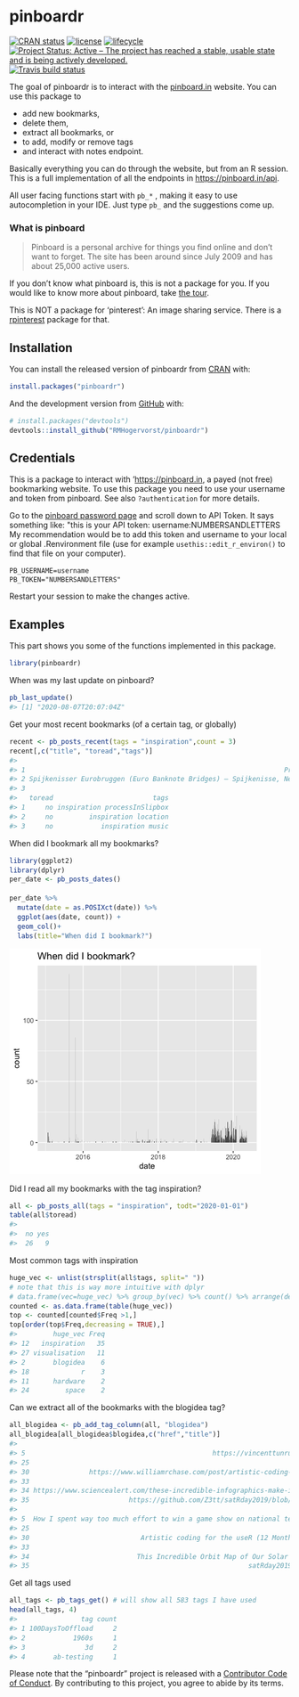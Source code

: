 
<!-- README.md is generated from README.Rmd. Please edit that file -->

# pinboardr

<!-- badges: start -->

[![CRAN
status](https://www.r-pkg.org/badges/version/pinboardr)](https://CRAN.R-project.org/package=pinboardr)
[![license](https://img.shields.io/github/license/mashape/apistatus.svg)](https://choosealicense.com/licenses/mit/)
[![lifecycle](https://img.shields.io/badge/lifecycle-maturing-blue.svg)](https://www.tidyverse.org/lifecycle/#maturing)
[![Project Status: Active – The project has reached a stable, usable
state and is being actively
developed.](https://www.repostatus.org/badges/latest/active.svg)](https://www.repostatus.org/#active)
[![Travis build
status](https://travis-ci.org/RMHogervorst/pinboardr.svg?branch=master)](https://travis-ci.org/RMHogervorst/pinboardr)
<!-- badges: end -->

The goal of pinboardr is to interact with the
[pinboard.in](https://pinboard.in) website. You can use this package to

  - add new bookmarks,
  - delete them,
  - extract all bookmarks, or
  - to add, modify or remove tags
  - and interact with notes endpoint.

Basically everything you can do through the website, but from an R
session. This is a full implementation of all the endpoints in
<https://pinboard.in/api>.

All user facing functions start with `pb_*` , making it easy to use
autocompletion in your IDE. Just type `pb_` and the suggestions come up.

### What is pinboard

> Pinboard is a personal archive for things you find online and don’t
> want to forget. The site has been around since July 2009 and has about
> 25,000 active users.

If you don’t know what pinboard is, this is not a package for you. If
you would like to know more about pinboard, take [the
tour](https://pinboard.in/tour/).

This is NOT a package for ‘pinterest’: An image sharing service. There
is a [rpinterest](https://cran.r-project.org/package=rpinterest) package
for that.

## Installation

You can install the released version of pinboardr from
[CRAN](https://CRAN.R-project.org) with:

``` r
install.packages("pinboardr")
```

And the development version from [GitHub](https://github.com/) with:

``` r
# install.packages("devtools")
devtools::install_github("RMHogervorst/pinboardr")
```

## Credentials

This is a package to interact with ’<https://pinboard.in>, a payed (not
free) bookmarking website. To use this package you need to use your
username and token from pinboard. See also `?authentication` for more
details.

Go to the [pinboard password
page](https://pinboard.in/settings/password) and scroll down to API
Token. It says something like: "this is your API token:
username:NUMBERSANDLETTERS My recommendation would be to add this token
and username to your local or global .Renvironment file (use for example
`usethis::edit_r_environ()` to find that file on your computer).

    PB_USERNAME=username 
    PB_TOKEN="NUMBERSANDLETTERS"

Restart your session to make the changes active.

## Examples

This part shows you some of the functions implemented in this package.

``` r
library(pinboardr)
```

When was my last update on pinboard?

``` r
pb_last_update()
#> [1] "2020-08-07T20:07:04Z"
```

Get your most recent bookmarks (of a certain tag, or globally)

``` r
recent <- pb_posts_recent(tags = "inspiration",count = 3)
recent[,c("title", "toread","tags")]
#>                                                                                         title
#> 1                                                                 Proof of X « julian.digital
#> 2 Spijkenisser Eurobruggen (Euro Banknote Bridges) – Spijkenisse, Netherlands - Atlas Obscura
#> 3                                                                                  Incredibox
#>   toread                         tags
#> 1     no inspiration processInSlipbox
#> 2     no         inspiration location
#> 3     no            inspiration music
```

When did I bookmark all my bookmarks?

``` r
library(ggplot2) 
library(dplyr)
per_date <- pb_posts_dates()

per_date %>% 
  mutate(date = as.POSIXct(date)) %>% 
  ggplot(aes(date, count)) + 
  geom_col()+
  labs(title="When did I bookmark?")
```

![](man/figures/bookmarks.png)

Did I read all my bookmarks with the tag inspiration?

``` r
all <- pb_posts_all(tags = "inspiration", todt="2020-01-01")
table(all$toread)
#> 
#>  no yes 
#>  26   9
```

Most common tags with inspiration

``` r
huge_vec <- unlist(strsplit(all$tags, split=" "))
# note that this is way more intuitive with dplyr
# data.frame(vec=huge_vec) %>% group_by(vec) %>% count() %>% arrange(desc(n))
counted <- as.data.frame(table(huge_vec))
top <- counted[counted$Freq >1,]
top[order(top$Freq,decreasing = TRUE),]
#>         huge_vec Freq
#> 12   inspiration   35
#> 27 visualisation   11
#> 2       blogidea    6
#> 18             r    3
#> 11      hardware    2
#> 24         space    2
```

Can we extract all of the bookmarks with the blogidea tag?

``` r
all_blogidea <- pb_add_tag_column(all, "blogidea")
all_blogidea[all_blogidea$blogidea,c("href","title")]
#>                                                                                                    href
#> 5                                               https://vincenttunru.gitlab.io/blog/hacking-a-gameshow/
#> 25                                                                      https://scrollbars.matoseb.com/
#> 30               https://www.williamrchase.com/post/artistic-coding-for-the-user-12-months-of-art-june/
#> 33                                                                  http://tabletopwhale.com/index.html
#> 34 https://www.sciencealert.com/these-incredible-infographics-make-instant-sense-of-our-universe-s-data
#> 35                         https://github.com/Z3tt/satRday2019/blob/master/Scherer_satRday2019_NLMR.pdf
#>                                                                                            title
#> 5  How I spent way too much effort to win a game show on national television · Vincent Tunru.com
#> 25                                                                    Evolution of the Scrollbar
#> 30                            Artistic coding for the useR (12 Months of aRt, June) | Will Chase
#> 33                                                                                Tabletop Whale
#> 34                           This Incredible Orbit Map of Our Solar System Makes Our Brains Ache
#> 35                                                       satRday2019 berlin landscape generation
```

Get all tags used

``` r
all_tags <- pb_tags_get() # will show all 583 tags I have used
head(all_tags, 4)
#>                tag count
#> 1 100DaysToOffload     2
#> 2            1960s     1
#> 3               3d     2
#> 4       ab-testing     1
```

Please note that the “pinboardr” project is released with a [Contributor
Code of
Conduct](https://contributor-covenant.org/version/2/0/CODE_OF_CONDUCT.html).
By contributing to this project, you agree to abide by its terms.

